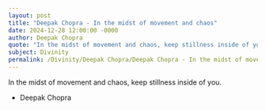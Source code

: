 ```yaml
---
layout: post
title: "Deepak Chopra - In the midst of movement and chaos"
date: 2024-12-28 12:00:00 -0000
author: Deepak Chopra
quote: "In the midst of movement and chaos, keep stillness inside of you."
subject: Divinity
permalink: /Divinity/Deepak Chopra/Deepak Chopra - In the midst of movement and chaos
---
```


In the midst of movement and chaos, keep stillness inside of you.

- Deepak Chopra
